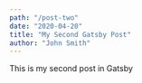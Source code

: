 ```yaml
---
path: "/post-two"
date: "2020-04-20"
title: "My Second Gatsby Post"
author: "John Smith"
---
```


This is my second post in Gatsby